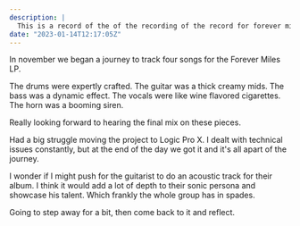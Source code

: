 ```yaml
---
description: |
  This is a record of the of the recording of the record for forever miles.
date: "2023-01-14T12:17:05Z"
---
```


In november we began a journey to track four songs for the Forever Miles LP.

The drums were expertly crafted. The guitar was a thick creamy mids. The bass was a dynamic effect. The vocals were like 
wine flavored cigarettes. The horn was a booming siren.

Really looking forward to hearing the final mix on these pieces.

Had a big struggle moving the project to Logic Pro X. I dealt with technical issues constantly, but at the end of the day we got it and 
it's all apart of the journey.

I wonder if I might push for the guitarist to do an acoustic track for their album. I think it would add a lot of depth to their
sonic persona and showcase his talent. Which frankly the whole group has in spades.

Going to step away for a bit, then come back to it and reflect.